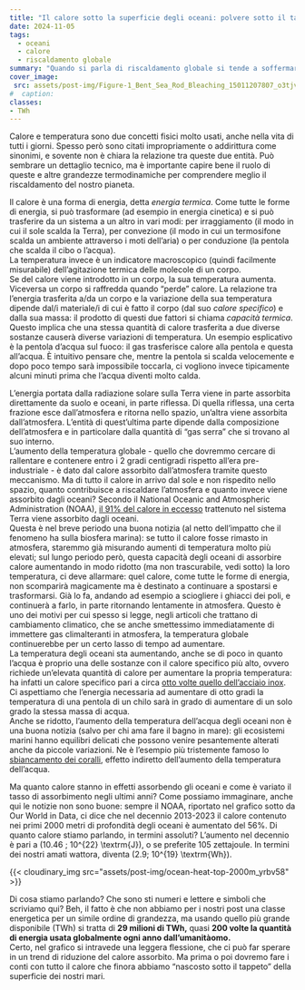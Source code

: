 ```yaml
---
title: "Il calore sotto la superficie degli oceani: polvere sotto il tappeto?"
date: 2024-11-05
tags:
  - oceani
  - calore
  - riscaldamento globale
summary: "Quando si parla di riscaldamento globale si tende a soffermarsi sulla temperatura atmosferica: il famoso +1.5/2.0 °C. Approfondendo si scopre che la gran parte del calore in eccesso sul pianeta è in realtà assorbito dagli oceani. Vediamo i numeri in gioco e quanto sono preoccupanti."
cover_image:
 src: assets/post-img/Figure-1_Bent_Sea_Rod_Bleaching_15011207807_o3tjvi
#  caption: 
classes:
- TWh
---
```


Calore e temperatura sono due concetti fisici molto usati, anche nella vita di tutti i giorni. Spesso però sono citati impropriamente o addirittura come sinonimi, e sovente non è chiara la relazione tra queste due entità. Può sembrare un dettaglio tecnico, ma è importante capire bene il ruolo di queste e altre grandezze termodinamiche per comprendere meglio il riscaldamento del nostro pianeta.

Il calore è una forma di energia, detta *energia termica*. Come tutte le forme di energia, si può trasformare (ad esempio in energia cinetica) e si può trasferire da un sistema a un altro in vari modi: per irraggiamento (il modo in cui il sole scalda la Terra), per convezione (il modo in cui un termosifone scalda un ambiente attraverso i moti dell’aria) o per conduzione (la pentola che scalda il cibo o l’acqua).  
La temperatura invece è un indicatore macroscopico (quindi facilmente misurabile) dell’agitazione termica delle molecole di un corpo.  
Se del calore viene introdotto in un corpo, la sua temperatura aumenta. Viceversa un corpo si raffredda quando “perde” calore. La relazione tra l’energia trasferita a/da un corpo e la variazione della sua temperatura dipende dal/i materiale/i di cui è fatto il corpo (dal suo *calore specifico*) e dalla sua massa: il prodotto di questi due fattori si chiama *capacità termica*. Questo implica che una stessa quantità di calore trasferita a due diverse sostanze causerà diverse variazioni di temperatura. Un esempio esplicativo è la pentola d’acqua sul fuoco: il gas trasferisce calore alla pentola e questa all’acqua. È intuitivo pensare che, mentre la pentola si scalda velocemente e dopo poco tempo sarà impossibile toccarla, ci vogliono invece tipicamente alcuni minuti prima che l’acqua diventi molto calda.

L’energia portata dalla radiazione solare sulla Terra viene in parte assorbita direttamente da suolo e oceani, in parte riflessa. Di quella riflessa, una certa frazione esce dall’atmosfera e ritorna nello spazio, un’altra viene assorbita dall’atmosfera. L’entità di quest’ultima parte dipende dalla composizione dell’atmosfera e in particolare dalla quantità di “gas serra” che si trovano al suo interno.  
L’aumento della temperatura globale \- quello che dovremmo cercare di rallentare e contenere entro i 2 gradi centigradi rispetto all’era pre-industriale \- è dato dal calore assorbito dall’atmosfera tramite questo meccanismo. Ma di tutto il calore in arrivo dal sole e non rispedito nello spazio, quanto contribuisce a riscaldare l’atmosfera e quanto invece viene assorbito dagli oceani? Secondo il National Oceanic and Atmospheric Administration (NOAA), [il 91% del calore in eccesso](https://www.climate.gov/news-features/understanding-climate/climate-change-ocean-heat-content) trattenuto nel sistema Terra viene assorbito dagli oceani.  
Questa è nel breve periodo una buona notizia (al netto dell’impatto che il fenomeno ha sulla biosfera marina): se tutto il calore fosse rimasto in atmosfera, staremmo già misurando aumenti di temperatura molto più elevati; sul lungo periodo però, questa capacità degli oceani di assorbire calore aumentando in modo ridotto (ma non trascurabile, vedi sotto) la loro temperatura, ci deve allarmare: quel calore, come tutte le forme di energia, non scomparirà magicamente ma è destinato a continuare a spostarsi e trasformarsi. Già lo fa, andando ad esempio a sciogliere i ghiacci dei poli, e continuerà a farlo, in parte ritornando lentamente in atmosfera. Questo è uno dei motivi per cui spesso si legge, negli articoli che trattano di cambiamento climatico, che se anche smettessimo immediatamente di immettere gas climalteranti in atmosfera, la temperatura globale continuerebbe per un certo lasso di tempo ad aumentare.  
La temperatura degli oceani sta aumentando, anche se di poco in quanto l’acqua è proprio una delle sostanze con il calore specifico più alto, ovvero richiede un’elevata quantità di calore per aumentare la propria temperatura: ha infatti un calore specifico pari a circa [otto volte quello dell’acciaio inox](https://it.wikipedia.org/wiki/Calore_specifico#Calore_specifico_isobaro_di_alcune_sostanze). Ci aspettiamo che l’energia necessaria ad aumentare di otto gradi la temperatura di una pentola di un chilo sarà in grado di aumentare di un solo grado la stessa massa di acqua.  
Anche se ridotto, l’aumento della temperatura dell’acqua degli oceani non è una buona notizia (salvo per chi ama fare il bagno in mare): gli ecosistemi marini hanno equilibri delicati che possono venire pesantemente alterati anche da piccole variazioni. Ne è l’esempio più tristemente famoso lo [sbiancamento dei coralli](https://it.wikipedia.org/wiki/Sbiancamento_dei_coralli), effetto indiretto dell’aumento della temperatura dell’acqua.

Ma quanto calore stanno in effetti assorbendo gli oceani e come è variato il tasso di assorbimento negli ultimi anni? Come possiamo immaginare, anche qui le notizie non sono buone: sempre il NOAA, riportato nel grafico sotto da Our World in Data, ci dice che nel decennio 2013-2023 il calore contenuto nei primi 2000 metri di profondità degli oceani è aumentato del 56%. Di quanto calore stiamo parlando, in termini assoluti? L’aumento nel decennio è pari a \(10.46 \; 10^{22} \textrm{J}\), o se preferite 105 zettajoule. In termini dei nostri amati wattora, diventa \(2.9\; 10^{19} \textrm{Wh}\). 

{{< cloudinary_img src="assets/post-img/ocean-heat-top-2000m_yrbv58" >}}

Di cosa stiamo parlando? Che sono sti numeri e lettere e simboli che scriviamo qui? Beh, il fatto è che non abbiamo per i nostri post una classe energetica per un simile ordine di grandezza, ma usando quello più grande disponibile (TWh) si tratta di **29 milioni di TWh,** quasi **200 volte la quantità di energia usata globalmente ogni anno dall’umanitàomo.**  
Certo, nel grafico si intravede una leggera flessione, che ci può far sperare in un trend di riduzione del calore assorbito. Ma prima o poi dovremo fare i conti con tutto il calore che finora abbiamo “nascosto sotto il tappeto” della superficie dei nostri mari.
    